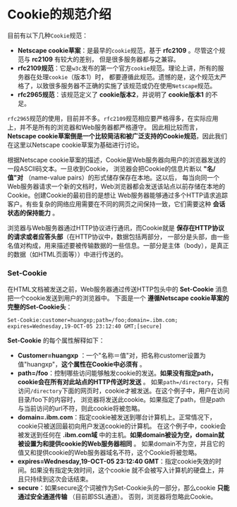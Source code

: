 Cookie的规范介绍
=================================
目前有以下几种`Cookie`规范：
+ **Netscape cookie草案**：是最早的`cookie`规范，基于 **rfc2109** 。尽管这个规范与 **rc2109** 有较大的差别，
但是很多服务器都与之兼容。
+ **rfc2109规范**：它是`w3c`发布的第一个官方`cookie`规范。理论上讲，所有的服务器在处理`cookie`（版本1）时，
都要遵循此规范。遗憾的是，这个规范太严格了，以致很多服务器不正确的实施了该规范或仍在使用`Netscape`规范。
+ **rfc2965规范**：该规范定义了 **cookie版本2**，并说明了 **cookie版本1** 的不足。

`rfc2965`规范的使用，目前并不多。`rfc2109`规范相应要严格得多，在实际应用上，并不是所有的浏览器和Web服务器都严格遵守。
因此相比较而言，**Netscape cookie草案倒是一个比较简洁和被广泛支持的Cookie规范**，因此我们在这里以Netscape cookie草案为基础进行讨论。

根据Netscape cookie草案的描述，Cookie是Web服务器向用户的浏览器发送的一段ASCII码文本。一旦收到Cookie，
浏览器会把Cookie的信息片断以 **"名/值"对** （name-value pairs）的形式储存保存在本地。这以后，
每当向同一个Web服务器请求一个新的文档时，Web浏览器都会发送该站点以前存储在本地的Cookie。创建Cookie的最初目的是想让
Web服务器能够通过多个HTTP请求追踪客户。有些复杂的网络应用需要在不同的网页之间保持一致，它们需要这种 **会话状态的保持能力** 。

浏览器与Web服务器通过HTTP协议进行通讯，而Cookie就是 **保存在HTTP协议的请求或者应答头部**（在HTTP协议中，数据包括两部分，
一部分是头部，由一些名值对构成，用来描述要被传输数据的一些信息。一部分是主体（body），是真正的数据（如HTML页面等））中进行传送的。

### Set-Cookie
在HTML文档被发送之前，Web服务器通过传送HTTP包头中的 **Set-Cookie** 消息把一个cookie发送到用户的浏览器中。
下面是一个 **遵循Netscape cookie草案的完整的Set-Cookie头**：
```
Set-Cookie:customer=huangxp;path=/foo;domain=.ibm.com;
expires=Wednesday,19-OCT-05 23:12:40 GMT;[secure]
```
**Set-Cookie** 的每个属性解释如下：
+ **Customer=huangxp** ：一个"名称＝值"对，把名称customer设置为值"huangxp"，**这个属性在Cookie中必须有** 。
+ **path=/foo**：控制哪些访问能够触发cookie的发送。**如果没有指定path，cookie会在所有对此站点的HTTP传送时发送** 。
如果`path=/directory`，只有访问`/directory`下面的网页时，cookie才被发送。在这个例子中，用户在访问目录/foo下的内容时，
浏览器将发送此cookie。如果指定了path，但是path与当前访问的url不符，则此cookie将被忽略。
+ **domain=.ibm.com**：指定cookie被发送到哪台计算机上。正常情况下，cookie只被送回最初向用户发送cookie的计算机。
在这个例子中，cookie会被发送到任何在 **.ibm.com域** 中的主机。**如果domain被设为空，domain就被设置为和提供cookie的Web服务器相同** 。
如果domain不为空，并且它的值又和提供cookie的Web服务器域名不符，这个Cookie将被忽略。
+ **expires=Wednesday,19-OCT-05 23:12:40 GMT**：指定cookie失效的时间。如果没有指定失效时间，这个cookie 就不会被写入计算机的硬盘上，并且只持续到这次会话结束。
+ **secure**：如果secure这个词被作为Set-Cookie头的一部分，那么cookie **只能通过安全通道传输** （目前即SSL通道）。
否则，浏览器将忽略此Cookie。
